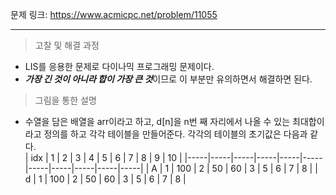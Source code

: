 문제 링크: https://www.acmicpc.net/problem/11055
- - -
> 고찰 및 해결 과정 
- LIS를 응용한 문제로 다이나믹 프로그래밍 문제이다.  
- ***가장 긴 것이 아니라 합이 가장 큰 것***이므로 이 부분만 유의하면서 해결하면 된다.  
> 그림을 통한 설명  
- 수열을 담은 배열을 arr이라고 하고, d[n]을 n번 째 자리에서 나올 수 있는 최대합이라고 정의를 하고 각각 테이블을 만들어준다. 각각의 테이블의 초기값은 다음과 같다.  
| idx | 1 | 2 | 3 | 4 | 5 | 6 | 7 | 8 | 9 | 10 |
|-----|-----|-----|-----|-----|-----|-----|-----|-----|-----|-----|
| A | 1 | 100 | 2 | 50 | 60 | 3 | 5 | 6 | 7 | 8 |
| d | 1 | 100 | 2 | 50 | 60 | 3 | 5 | 6 | 7 | 8 |

